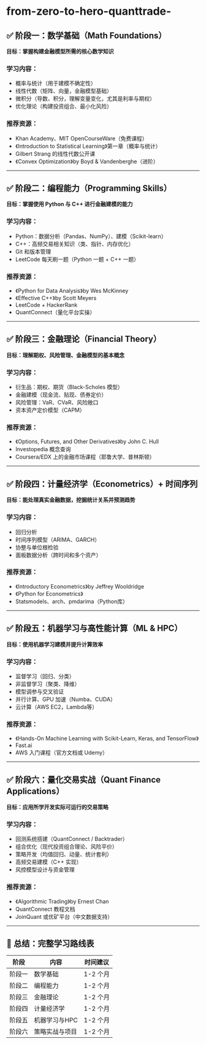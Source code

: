 # from-zero-to-hero-quanttrade-


## ✅ **阶段一：数学基础（Math Foundations）**

**目标：掌握构建金融模型所需的核心数学知识**

### 学习内容：

* 概率与统计（用于建模不确定性）
* 线性代数（矩阵、向量，金融模型基础）
* 微积分（导数、积分，理解变量变化，尤其是利率与期权）
* 优化理论（构建投资组合、最小化风险）

### 推荐资源：

* Khan Academy、MIT OpenCourseWare（免费课程）
* 《Introduction to Statistical Learning》第一章（概率与统计）
* Gilbert Strang 的线性代数公开课
* 《Convex Optimization》by Boyd & Vandenberghe（进阶）

---

## ✅ **阶段二：编程能力（Programming Skills）**

**目标：掌握使用 Python 与 C++ 进行金融建模的能力**

### 学习内容：

* Python：数据分析（Pandas、NumPy）、建模（Scikit-learn）
* C++：高频交易相关知识（类、指针、内存优化）
* Git 和版本管理
* LeetCode 每天刷一题（Python 一题 + C++ 一题）

### 推荐资源：

* 《Python for Data Analysis》by Wes McKinney
* 《Effective C++》by Scott Meyers
* LeetCode + HackerRank
* QuantConnect（量化平台实操）

---

## ✅ **阶段三：金融理论（Financial Theory）**

**目标：理解期权、风险管理、金融模型的基本概念**

### 学习内容：

* 衍生品：期权、期货（Black-Scholes 模型）
* 金融建模（现金流、贴现、债券定价）
* 风险管理：VaR、CVaR、风险敞口
* 资本资产定价模型（CAPM）

### 推荐资源：

* 《Options, Futures, and Other Derivatives》by John C. Hull
* Investopedia 概念查询
* Coursera/EDX 上的金融市场课程（耶鲁大学、普林斯顿）

---

## ✅ **阶段四：计量经济学（Econometrics）+ 时间序列**

**目标：能处理真实金融数据，挖掘统计关系并预测趋势**

### 学习内容：

* 回归分析
* 时间序列模型（ARIMA、GARCH）
* 协整与单位根检验
* 面板数据分析（跨时间和多个资产）

### 推荐资源：

* 《Introductory Econometrics》by Jeffrey Wooldridge
* 《Python for Econometrics》
* Statsmodels、arch、pmdarima（Python库）

---

## ✅ **阶段五：机器学习与高性能计算（ML & HPC）**

**目标：使用机器学习建模并提升计算效率**

### 学习内容：

* 监督学习（回归、分类）
* 非监督学习（聚类、降维）
* 模型调参与交叉验证
* 并行计算、GPU 加速（Numba、CUDA）
* 云计算（AWS EC2，Lambda等）

### 推荐资源：

* 《Hands-On Machine Learning with Scikit-Learn, Keras, and TensorFlow》
* Fast.ai
* AWS 入门课程（官方文档或 Udemy）

---

## ✅ **阶段六：量化交易实战（Quant Finance Applications）**

**目标：应用所学开发实际可运行的交易策略**

### 学习内容：

* 回测系统搭建（QuantConnect / Backtrader）
* 组合优化（现代投资组合理论、风险平价）
* 策略开发（均值回归、动量、统计套利）
* 高频交易建模（C++ 实现）
* 风控模型设计与资金管理

### 推荐资源：

* 《Algorithmic Trading》by Ernest Chan
* QuantConnect 教程文档
* JoinQuant 或优矿平台（中文数据支持）

---

## 📅 **总结：完整学习路线表**

| 阶段  | 内容       | 时间建议   |
| --- | -------- | ------ |
| 阶段一 | 数学基础     | 1-2 个月 |
| 阶段二 | 编程能力     | 1-2 个月 |
| 阶段三 | 金融理论     | 1-2 个月 |
| 阶段四 | 计量经济学    | 1-2 个月 |
| 阶段五 | 机器学习与HPC | 1-2 个月 |
| 阶段六 | 策略实战与项目  | 1-2 个月 |


